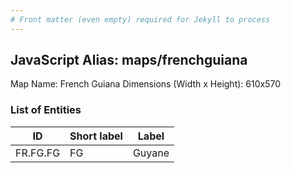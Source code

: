 ```yaml
---
# Front matter (even empty) required for Jekyll to process
---
```


## JavaScript Alias: maps/frenchguiana

Map Name: French Guiana
Dimensions (Width x Height): 610x570





### List of Entities

ID | Short label | Label
---|---|---|
FR.FG.FG|FG|Guyane